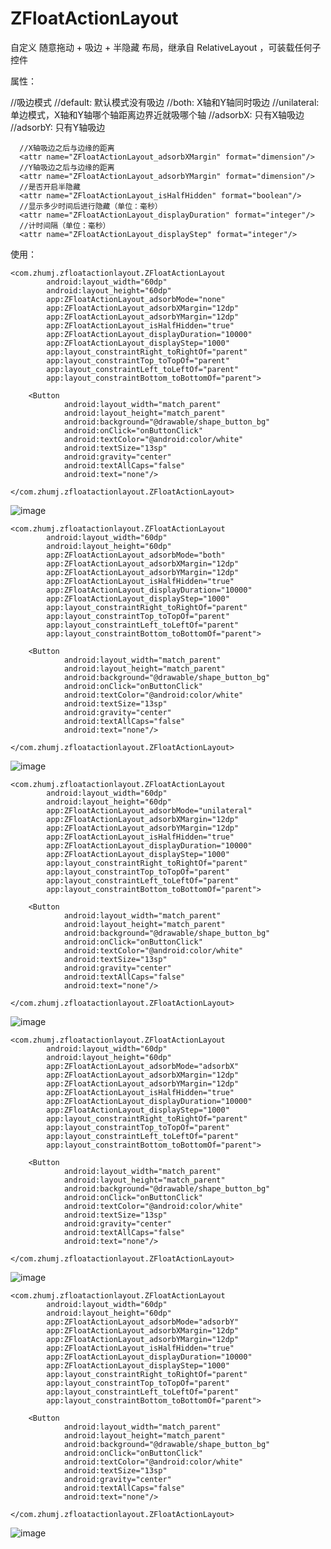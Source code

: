 # ZFloatActionLayout

 自定义 随意拖动 + 吸边 + 半隐藏 布局，继承自 RelativeLayout ，可装载任何子控件

 属性：

  <declare-styleable name="ZFloatActionLayout">
      //吸边模式
      //default: 默认模式没有吸边
      //both: X轴和Y轴同时吸边
      //unilateral: 单边模式，X轴和Y轴哪个轴距离边界近就吸哪个轴
      //adsorbX: 只有X轴吸边
      //adsorbY: 只有Y轴吸边
      <attr name="ZFloatActionLayout_adsorbMode" format="enum">
          <enum name="none" value="0"/>
          <enum name="both" value="1"/>
          <enum name="unilateral" value="2"/>
          <enum name="adsorbX" value="3"/>
          <enum name="adsorbY" value="4"/>
      </attr>

      //X轴吸边之后与边缘的距离
      <attr name="ZFloatActionLayout_adsorbXMargin" format="dimension"/>
      //Y轴吸边之后与边缘的距离
      <attr name="ZFloatActionLayout_adsorbYMargin" format="dimension"/>
      //是否开启半隐藏
      <attr name="ZFloatActionLayout_isHalfHidden" format="boolean"/>
      //显示多少时间后进行隐藏（单位：毫秒）
      <attr name="ZFloatActionLayout_displayDuration" format="integer"/>
      //计时间隔（单位：毫秒）
      <attr name="ZFloatActionLayout_displayStep" format="integer"/>
  </declare-styleable>

 使用：

    <com.zhumj.zfloatactionlayout.ZFloatActionLayout
            android:layout_width="60dp"
            android:layout_height="60dp"
            app:ZFloatActionLayout_adsorbMode="none"
            app:ZFloatActionLayout_adsorbXMargin="12dp"
            app:ZFloatActionLayout_adsorbYMargin="12dp"
            app:ZFloatActionLayout_isHalfHidden="true"
            app:ZFloatActionLayout_displayDuration="10000"
            app:ZFloatActionLayout_displayStep="1000"
            app:layout_constraintRight_toRightOf="parent"
            app:layout_constraintTop_toTopOf="parent"
            app:layout_constraintLeft_toLeftOf="parent"
            app:layout_constraintBottom_toBottomOf="parent">

        <Button
                android:layout_width="match_parent"
                android:layout_height="match_parent"
                android:background="@drawable/shape_button_bg"
                android:onClick="onButtonClick"
                android:textColor="@android:color/white"
                android:textSize="13sp"
                android:gravity="center"
                android:textAllCaps="false"
                android:text="none"/>

    </com.zhumj.zfloatactionlayout.ZFloatActionLayout>

![image](./gif/none.gif)

    <com.zhumj.zfloatactionlayout.ZFloatActionLayout
            android:layout_width="60dp"
            android:layout_height="60dp"
            app:ZFloatActionLayout_adsorbMode="both"
            app:ZFloatActionLayout_adsorbXMargin="12dp"
            app:ZFloatActionLayout_adsorbYMargin="12dp"
            app:ZFloatActionLayout_isHalfHidden="true"
            app:ZFloatActionLayout_displayDuration="10000"
            app:ZFloatActionLayout_displayStep="1000"
            app:layout_constraintRight_toRightOf="parent"
            app:layout_constraintTop_toTopOf="parent"
            app:layout_constraintLeft_toLeftOf="parent"
            app:layout_constraintBottom_toBottomOf="parent">

        <Button
                android:layout_width="match_parent"
                android:layout_height="match_parent"
                android:background="@drawable/shape_button_bg"
                android:onClick="onButtonClick"
                android:textColor="@android:color/white"
                android:textSize="13sp"
                android:gravity="center"
                android:textAllCaps="false"
                android:text="none"/>

    </com.zhumj.zfloatactionlayout.ZFloatActionLayout>

![image](./gif/both.gif)

    <com.zhumj.zfloatactionlayout.ZFloatActionLayout
            android:layout_width="60dp"
            android:layout_height="60dp"
            app:ZFloatActionLayout_adsorbMode="unilateral"
            app:ZFloatActionLayout_adsorbXMargin="12dp"
            app:ZFloatActionLayout_adsorbYMargin="12dp"
            app:ZFloatActionLayout_isHalfHidden="true"
            app:ZFloatActionLayout_displayDuration="10000"
            app:ZFloatActionLayout_displayStep="1000"
            app:layout_constraintRight_toRightOf="parent"
            app:layout_constraintTop_toTopOf="parent"
            app:layout_constraintLeft_toLeftOf="parent"
            app:layout_constraintBottom_toBottomOf="parent">

        <Button
                android:layout_width="match_parent"
                android:layout_height="match_parent"
                android:background="@drawable/shape_button_bg"
                android:onClick="onButtonClick"
                android:textColor="@android:color/white"
                android:textSize="13sp"
                android:gravity="center"
                android:textAllCaps="false"
                android:text="none"/>

    </com.zhumj.zfloatactionlayout.ZFloatActionLayout>

![image](./gif/unilateral.gif)

    <com.zhumj.zfloatactionlayout.ZFloatActionLayout
            android:layout_width="60dp"
            android:layout_height="60dp"
            app:ZFloatActionLayout_adsorbMode="adsorbX"
            app:ZFloatActionLayout_adsorbXMargin="12dp"
            app:ZFloatActionLayout_adsorbYMargin="12dp"
            app:ZFloatActionLayout_isHalfHidden="true"
            app:ZFloatActionLayout_displayDuration="10000"
            app:ZFloatActionLayout_displayStep="1000"
            app:layout_constraintRight_toRightOf="parent"
            app:layout_constraintTop_toTopOf="parent"
            app:layout_constraintLeft_toLeftOf="parent"
            app:layout_constraintBottom_toBottomOf="parent">

        <Button
                android:layout_width="match_parent"
                android:layout_height="match_parent"
                android:background="@drawable/shape_button_bg"
                android:onClick="onButtonClick"
                android:textColor="@android:color/white"
                android:textSize="13sp"
                android:gravity="center"
                android:textAllCaps="false"
                android:text="none"/>

    </com.zhumj.zfloatactionlayout.ZFloatActionLayout>

![image](./gif/adsorbX.gif)

    <com.zhumj.zfloatactionlayout.ZFloatActionLayout
            android:layout_width="60dp"
            android:layout_height="60dp"
            app:ZFloatActionLayout_adsorbMode="adsorbY"
            app:ZFloatActionLayout_adsorbXMargin="12dp"
            app:ZFloatActionLayout_adsorbYMargin="12dp"
            app:ZFloatActionLayout_isHalfHidden="true"
            app:ZFloatActionLayout_displayDuration="10000"
            app:ZFloatActionLayout_displayStep="1000"
            app:layout_constraintRight_toRightOf="parent"
            app:layout_constraintTop_toTopOf="parent"
            app:layout_constraintLeft_toLeftOf="parent"
            app:layout_constraintBottom_toBottomOf="parent">

        <Button
                android:layout_width="match_parent"
                android:layout_height="match_parent"
                android:background="@drawable/shape_button_bg"
                android:onClick="onButtonClick"
                android:textColor="@android:color/white"
                android:textSize="13sp"
                android:gravity="center"
                android:textAllCaps="false"
                android:text="none"/>

    </com.zhumj.zfloatactionlayout.ZFloatActionLayout>

![image](./gif/adsorbY.gif)
